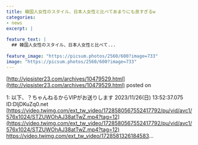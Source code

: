 ```yaml
---
title: 韓国人女性のスタイル、日本人女性と比べてあまりにも良すぎるw
categories:
- news
excerpt: |
  
feature_text: |
  ## 韓国人女性のスタイル、日本人女性と比べて...
  
feature_image: "https://picsum.photos/2560/600?image=733"
image: "https://picsum.photos/2560/600?image=733"
---
```


[http://vipsister23.com/archives/10479529.html](http://vipsister23.com/archives/10479529.html)
posted on 

<!--more-->

1: 以下、？ちゃんねるからVIPがお送りします 2023/11/26(日) 13:52:37.075 ID:DljDKuZq0.net [https://video.twimg.com/ext_tw_video/1728580567552417792/pu/vid/avc1/576x1024/STZUWOhAJ38atTwZ.mp4?tag=12](https://video.twimg.com/ext_tw_video/1728580567552417792/pu/vid/avc1/576x1024/STZUWOhAJ38atTwZ.mp4?tag=12) https://video.twimg.com/ext_tw_video/1728581326184583...
